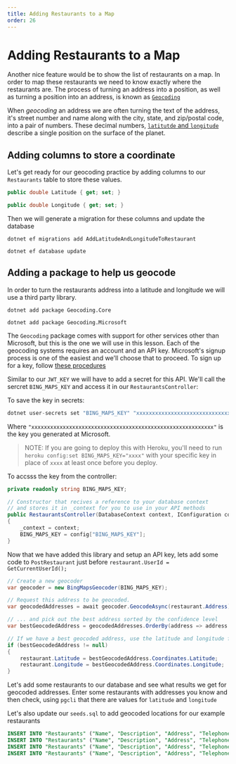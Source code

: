 ```yaml
---
title: Adding Restaurants to a Map
order: 26
---
```


# Adding Restaurants to a Map

Another nice feature would be to show the list of restaurants on a map. In order
to map these restaurants we need to know exactly where the restaurants are. The
process of turning an address into a position, as well as turning a position
into an address, is known as
[`Geocoding`](https://en.wikipedia.org/wiki/Geocoding)

When _geocoding_ an address we are often turning the text of the address, it's
street number and name along with the city, state, and zip/postal code, into a
pair of numbers. These decimal numbers,
[`latitutde` and `longitude`](https://www.timeanddate.com/geography/longitude-latitude.html)
describe a single position on the surface of the planet.

## Adding columns to store a coordinate

Let's get ready for our geocoding practice by adding columns to our
`Restaurants` table to store these values.

```csharp
public double Latitude { get; set; }

public double Longitude { get; set; }
```

Then we will generate a migration for these columns and update the database

```shell
dotnet ef migrations add AddLatitudeAndLongitudeToRestaurant
```

```shell
dotnet ef database update
```

## Adding a package to help us geocode

In order to turn the restaurants address into a latitude and longitude we will
use a third party library.

```shell
dotnet add package Geocoding.Core
```

```shell
dotnet add package Geocoding.Microsoft
```

The `Geocoding` package comes with support for other services other than
Microsoft, but this is the one we will use in this lesson. Each of the geocoding
systems requires an account and an API key. Microsoft's signup process is one of
the easiest and we'll choose that to proceed. To sign up for a key, follow
[these procedures](https://docs.microsoft.com/en-us/bingmaps/getting-started/bing-maps-dev-center-help/getting-a-bing-maps-key)

Similar to our `JWT_KEY` we will have to add a secret for this API. We'll call
the sercret `BING_MAPS_KEY` and access it in our `RestaurantsController`:

To save the key in secrets:

```csharp
dotnet user-secrets set "BING_MAPS_KEY" "xxxxxxxxxxxxxxxxxxxxxxxxxxxxxxxxxxxxxxxxxxxxxxxxxxxxxxxxxx"
```

Where `"xxxxxxxxxxxxxxxxxxxxxxxxxxxxxxxxxxxxxxxxxxxxxxxxxxxxxxxxxx"` is the key
you generated at Microsoft.

> NOTE: If you are going to deploy this with Heroku, you'll need to run
> `heroku config:set BING_MAPS_KEY="xxxx"` with your specific key in place of
> `xxxx` at least once before you deploy.

To accsss the key from the controller:

```csharp
private readonly string BING_MAPS_KEY;

// Constructor that recives a reference to your database context
// and stores it in _context for you to use in your API methods
public RestaurantsController(DatabaseContext context, IConfiguration config)
{
    _context = context;
    BING_MAPS_KEY = config["BING_MAPS_KEY"];
}
```

Now that we have added this library and setup an API key, lets add some code to
`PostRestaurant` just before `restaurant.UserId = GetCurrentUserId();`

```csharp
// Create a new geocoder
var geocoder = new BingMapsGeocoder(BING_MAPS_KEY);

// Request this address to be geocoded.
var geocodedAddresses = await geocoder.GeocodeAsync(restaurant.Address);

// ... and pick out the best address sorted by the confidence level
var bestGeocodedAddress = geocodedAddresses.OrderBy(address => address.Confidence).LastOrDefault();

// If we have a best geocoded address, use the latitude and longitude from that result
if (bestGeocodedAddress != null)
{
    restaurant.Latitude = bestGeocodedAddress.Coordinates.Latitude;
    restaurant.Longitude = bestGeocodedAddress.Coordinates.Longitude;
}
```

Let's add some restaurants to our database and see what results we get for
geocoded addresses. Enter some restaurants with addresses you know and then
check, using `pgcli` that there are values for `latitude` and `longitude`

Let's also update our `seeds.sql` to add geocoded locations for our example
restaurants

```sql
INSERT INTO "Restaurants" ("Name", "Description", "Address", "Telephone", "Latitude", "Longitude") VALUES ('Thoughtbeat', 'Inverse zero administration benchmark', '07 Meadow Vale Drive', '314-651-9791', 27.7970127, -82.6403897);
INSERT INTO "Restaurants" ("Name", "Description", "Address", "Telephone", "Latitude", "Longitude") VALUES ('Dabtype', 'Organized stable firmware', '7 Miller Park', '523-760-6681', 27.7970543, -82.6557106);
INSERT INTO "Restaurants" ("Name", "Description", "Address", "Telephone", "Latitude", "Longitude") VALUES ('Topdrive', 'Object-based interactive application', '65 Eliot Lane', '650-993-7074', 27.7833108, -82.7159637 );
INSERT INTO "Restaurants" ("Name", "Description", "Address", "Telephone", "Latitude", "Longitude") VALUES ('Avaveo', 'Persistent zero defect process improvement', '2 Clarendon Junction', '715-663-5265', 27.7717197, -82.6522627);
```

<GithubCommitViewer repo="suncoast-devs/TacoTuesday" commit="6fe6841e3ec1dae9ce3dfe6ae37baef23a099535" />
